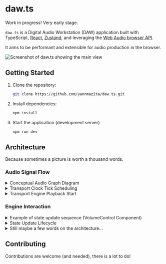 # daw.ts

Work in progress! Very early stage.

`daw.ts` is a Digital Audio Workstation (DAW) application built with TypeScript, [React](https://react.dev/), [Zustand](https://github.com/pmndrs/zustand), and leveraging the [Web Audio browser API](https://developer.mozilla.org/en-US/docs/Web/API/Web_Audio_API).

It aims to be performant and extensible for audio production in the browser.

![Screenshot of daw.ts showing the main view](https://github.com/user-attachments/assets/50e4a17d-70db-4112-aa6c-2d3f31275bf2)

## Getting Started

1.  Clone the repository:

    ```bash
    git clone https://github.com/yannmazita/daw.ts.git
    ```

2.  Install dependencies:

    ```bash
    npm install
    ```

3.  Start the application (development server)

    ```bash
    npm run dev
    ```

## Architecture

Because sometimes a picture is worth a thousand words.

### Audio Signal Flow

<details>
    <summary>
    Conceptual Audio Graph Diagram
    </summary>

```mermaid
graph LR
    subgraph MasterTrack
        MT_Input(Master Input) --> MT_Pan(Pan)
        MT_Pan --> MT_Gain(Gain)
        MT_Gain --> MT_Output(Destination)
    end

    subgraph Track
        Track_Input(Track Input) --> SoundChainOutput{Sound Chain Output?}
        SoundChainOutput -- Yes --> SC_Output(Sound Chain Output Node)
        SoundChainOutput -- No --> Track_Pan
        SC_Output --> Track_Pan(Pan)
        Track_Pan --> Track_Output(Track Output)
    end

    subgraph SoundChain
        SC_Input(Sound Chain Input) --> Chain1_Output(Chain 1 Output)
        Chain1_Output --> Chain2{Chain 2?}
        Chain2 -- Yes --> Chain2_Output(Chain 2 Output)
        Chain2 -- No --> SC_Output
        Chain2_Output --> Chain3{Chain 3?}
        Chain3 -- Yes --> Chain3_Output(Chain 3 Output)
        Chain3 -- No --> SC_Output
        Chain3_Output --> ... --> SC_Output(Sound Chain Output Node)
    end

    subgraph Chain
        Chain_Instrument{Instrument?} -- Yes --> Chain_InstrumentNode(Instrument Node)
        Chain_Instrument -- No --> Chain_Effects{Effects?}
        Chain_InstrumentNode --> Chain_Effects
        Chain_Effects -- Yes --> Chain_EffectsNodes(Effects Nodes)
        Chain_Effects -- No --> Pan
        Chain_EffectsNodes --> Pan
        Pan --> Chain_Output(Chain Output)
    end

    subgraph ReturnTrack
        RT_Input(Return Input) --> RT_Pan(Pan)
        RT_Pan --> RT_Output(Return Output)
    end

    subgraph Send
        Send_Output(Send Output)
    end

    Track_Output --> MT_Input
    RT_Output --> MT_Input
    Send_Output --> RT_Input

    style MasterTrack fill:#f9f,stroke:#333,stroke-width:2px
    style Track fill:#ccf,stroke:#333,stroke-width:2px
    style SoundChain fill:#cff,stroke:#333,stroke-width:2px
    style Chain fill:#cfc,stroke:#333,stroke-width:2px
    style ReturnTrack fill:#ffc,stroke:#333,stroke-width:2px
    style Send fill:#fcc,stroke:#333,stroke-width:2px
```

</details>

<details>
    <summary>
    Transport Clock Tick Scheduling
    </summary>

```mermaid
sequenceDiagram
    participant TransportClock
    participant AudioContext
    participant AudioBufferSourceNode

    TransportClock->>TransportClock: start(position)
    activate TransportClock
    TransportClock->TransportClock: isRunning = true
    TransportClock->TransportClock: _position = position
    TransportClock->TransportClock: startTime = AudioContext.currentTime - _position
    TransportClock->TransportClock: scheduleTick()

    TransportClock->>TransportClock: scheduleTick()
    activate TransportClock
    TransportClock->TransportClock: stop existing clockSource (if any)
    TransportClock->AudioBufferSourceNode: createBufferSource()
    AudioBufferSourceNode-->>TransportClock: clockSource
    TransportClock->AudioBufferSourceNode: setBuffer (1 sample buffer)
    TransportClock->AudioBufferSourceNode: connect (AudioContext.destination)
    TransportClock->TransportClock: secondsPerBeat = 60 / _tempo
    TransportClock->TransportClock: nextTickTime = AudioContext.currentTime + secondsPerBeat
    TransportClock->AudioBufferSourceNode: start(nextTickTime, 0, secondsPerBeat)
    TransportClock->AudioBufferSourceNode: onended = tick()
    deactivate TransportClock

    AudioBufferSourceNode-->>TransportClock: onended (playback finished)
    TransportClock->>TransportClock: tick()
    activate TransportClock
    TransportClock->TransportClock: tickCallback()  (e.g., update position)
    TransportClock->TransportClock: scheduleTick()
    deactivate TransportClock
    loop Schedule Tick and Tick execution
        AudioBufferSourceNode-->>TransportClock: onended (playback finished)
        TransportClock->>TransportClock: tick()
        activate TransportClock
        TransportClock->TransportClock: tickCallback()
        TransportClock->TransportClock: scheduleTick()
        deactivate TransportClock
    end

    TransportClock->>TransportClock: stop()
    activate TransportClock
    TransportClock->TransportClock: isRunning = false
    TransportClock->AudioBufferSourceNode: stop()
    TransportClock->AudioBufferSourceNode: disconnect()
    TransportClock->TransportClock: clockSource = null
    TransportClock->TransportClock: nextTickTime = null
    deactivate TransportClock
    deactivate TransportClock
```

</details>

<details>
    <summary>
    Transport Engine Playback Start
    </summary>

```mermaid
sequenceDiagram
    participant TransportEngineImpl
    participant TransportClock
    participant AudioContext
    participant useEngineStore (Zustand)

    TransportEngineImpl->>TransportEngineImpl: play(state, time?)
    activate TransportEngineImpl
    TransportEngineImpl->TransportEngineImpl: checkDisposed()
    TransportEngineImpl->AudioContext: getAudioContext().state
    AudioContext-->>TransportEngineImpl: "suspended"
    alt AudioContext State is "suspended"
        TransportEngineImpl->AudioContext: getAudioContext().resume()
        AudioContext-->>TransportEngineImpl: Promise (resolves when resumed)
        TransportEngineImpl->TransportClock: start(time or currentPosition)
    else AudioContext State is "running" or "initialized"
        TransportEngineImpl->TransportClock: start(time or currentPosition)
    end
    TransportEngineImpl->useEngineStore (Zustand): setState({ isPlaying: true })
    useEngineStore (Zustand)-->>TransportEngineImpl: Updated State
    TransportEngineImpl-->>TransportEngineImpl: Promise (resolves with updated state)
    deactivate TransportEngineImpl
```

</details>

### Engine Interaction

<details>
    <summary>
    Example of state update sequence (VolumeControl Component)
    </summary>

```mermaid
sequenceDiagram
    participant VolumeControl Component
    participant useTrack Hook
    participant MixParameterService
    participant MixEngineImpl
    participant useEngineStore (Zustand)

    VolumeControl Component->>useTrack Hook: setVolume(newValue)  (from Knob onChange or Input change)
    activate useTrack Hook
    useTrack Hook->>MixParameterService: setTrackVolume(trackId, newValue)
    activate MixParameterService
    MixParameterService->MixEngineImpl: parameterService.setTrackVolume(state, trackId, newValue)
    activate MixEngineImpl
    MixEngineImpl->useEngineStore (Zustand): getState()  (get current MixState)
    useEngineStore (Zustand)-->>MixEngineImpl: current MixState
    MixEngineImpl->MixParameterService: setTrackVolume(...) (logic to update volume in MixState)
    MixEngineImpl->useEngineStore (Zustand): setState(updatedMixState)
    useEngineStore (Zustand)-->>MixEngineImpl: Updated State
    MixEngineImpl-->>MixParameterService: updated MixState
    deactivate MixEngineImpl
    MixParameterService-->>useTrack Hook: updated MixState
    deactivate MixParameterService
    useTrack Hook-->>VolumeControl Component: (re-render with updated volume from Zustand)
    deactivate useTrack Hook
```

</details>

<details>
    <summary>
    State Update Lifecycle
    </summary>

The intended lifecycle, more often than not validation and rollback are not (yet) implemented.

```mermaid
stateDiagram-v2
    [*] --> InitialState
    InitialState --> UpdateRequested: Action Triggered
    UpdateRequested --> ValidationCheck: Check Update
    ValidationCheck --> AudioNodeUpdate: Valid
    ValidationCheck --> ErrorState: Invalid
    AudioNodeUpdate --> StateUpdate: Success
    AudioNodeUpdate --> ErrorState: Failure
    StateUpdate --> [*]
    ErrorState --> InitialState: Attempt Rollback
```

</details>

<details>
    <summary>
    Still maybe a few words on the architecture...
    </summary>

The application logic is made of engines with dedicated services that allow the application to grow with new features. The engines read a state object then return an updated state object, the service layer finally commits the changes meaning only one update is necessary. This is done immutably, the only side effects are runtime related.

Currently there are 7 engines.

### Composition Engine

This engine is the orchestrator for all other engines, it is the sole interface for the UI and has dedicated services for each engine.

### Track Engine

This engine manages track creation and manipulation (volume, pan, routing, metering etc).

### Automation Engine

_Not fully implemented yet._ This engine manages automation lanes and paramater connections.

### Clip Engine

_Not fully implemented yet._ This engine manages clips (MIDI clips and audio clips).

### Mix Engine

This engine manages mixing, sends, routing, sound chains etc. Audio processing is done through Tone.js and is extended when needed.

### Sampler Engine

_Not fully implemented yet._ This engine manages SFZ instrument loading/caching, sampling playback

### Transport Engine

This engine manages playback transport, tempo (and tempo tap), time signature, loop settings. Interacts with Tone.js ot control transport state.

</details>

## Contributing

Contributions are welcome (and needed), there is a lot to do!
